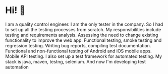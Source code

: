 # Hi! 👋

 I am a quality control engineer.  I am the only tester in the company. So I had to set up all the testing processes from scratch. 
 My responsibilities include testing and requirements analysis. Assessing the need to change existing functionality to improve the web app. Functional testing, smoke testing and regression testing. Writing bug reports, compiling test documentation. Functional and non-functional testing of Android and iOS mobile apps. Mobile API testing.
 I also set up a test framework for automated testing. My stack is java, maven, testng, selenium. And now I'm developing test automation


<!--
**kartavenkopavel/kartavenkopavel** is a ✨ _special_ ✨ repository because its `README.md` (this file) appears on your GitHub profile.

Here are some ideas to get you started:

- 🔭 I’m currently working on ...
- 🌱 I’m currently learning ...
- 👯 I’m looking to collaborate on ...
- 🤔 I’m looking for help with ...
- 💬 Ask me about ...
- 📫 How to reach me: ...
- 😄 Pronouns: ...
- ⚡ Fun fact: ...
-->
